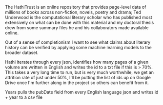 The HathiTrust is an online repository that provides page-level data of millions of books across non-fiction, novels, poetry and drama; Ted Underwood is the computational literary scholar who has published most extensively on what can be done with this material and my doctoral thesis drew from some summary files he and his collaborators made available online.

Out of a sense of completionism I want to see what claims about literary history can be verified by applying some machine learning models to the broader dataset.

Hathi iterates through every json, identifies how many pages of a given volume are written in English and writes the id to a txt file if this is > 70%. This takes a very long time to run, but is very much worthwhile, we get an attrition rate of just under 50%, I'll be putting the list of ids up on Google Drive once I'm further along in the project so others can benefit from it.

Years pulls the pubDate field from every English language json and writes id + year to a csv file